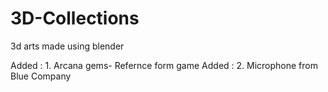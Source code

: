 # 3D-Collections

3d arts made using blender

Added : 1. Arcana gems- Refernce form game
Added : 2. Microphone from Blue Company

